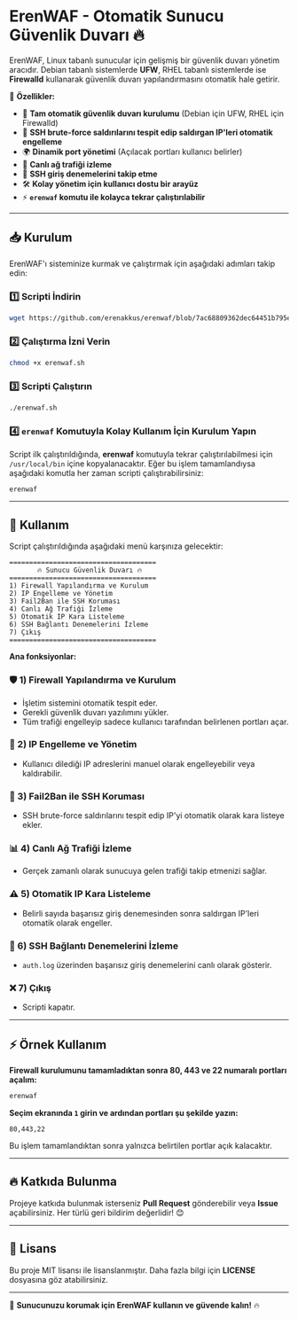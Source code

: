 # ErenWAF - Otomatik Sunucu Güvenlik Duvarı 🔥

ErenWAF, Linux tabanlı sunucular için gelişmiş bir güvenlik duvarı yönetim aracıdır. Debian tabanlı sistemlerde **UFW**, RHEL tabanlı sistemlerde ise **Firewalld** kullanarak güvenlik duvarı yapılandırmasını otomatik hale getirir.

🚀 **Özellikler:**
- 📌 **Tam otomatik güvenlik duvarı kurulumu** (Debian için UFW, RHEL için Firewalld)
- 🔐 **SSH brute-force saldırılarını tespit edip saldırgan IP'leri otomatik engelleme**
- 🌍 **Dinamik port yönetimi** (Açılacak portları kullanıcı belirler)
- 📡 **Canlı ağ trafiği izleme**
- 👀 **SSH giriş denemelerini takip etme**
- 🛠️ **Kolay yönetim için kullanıcı dostu bir arayüz**
- ⚡ **`erenwaf` komutu ile kolayca tekrar çalıştırılabilir**

---

## 📥 Kurulum

ErenWAF'ı sisteminize kurmak ve çalıştırmak için aşağıdaki adımları takip edin:

### 1️⃣ Scripti İndirin
```bash
wget https://github.com/erenakkus/erenwaf/blob/7ac68809362dec64451b795ebc47a64251e0f34f/erenwaf.sh -O erenwaf.sh
```

### 2️⃣ Çalıştırma İzni Verin
```bash
chmod +x erenwaf.sh
```

### 3️⃣ Scripti Çalıştırın
```bash
./erenwaf.sh
```

### 4️⃣ `erenwaf` Komutuyla Kolay Kullanım İçin Kurulum Yapın
Script ilk çalıştırıldığında, **erenwaf** komutuyla tekrar çalıştırılabilmesi için `/usr/local/bin` içine kopyalanacaktır.
Eğer bu işlem tamamlandıysa aşağıdaki komutla her zaman scripti çalıştırabilirsiniz:
```bash
erenwaf
```

---

## 🔧 Kullanım
Script çalıştırıldığında aşağıdaki menü karşınıza gelecektir:

```
=====================================
       🔥 Sunucu Güvenlik Duvarı 🔥
=====================================
1) Firewall Yapılandırma ve Kurulum
2) IP Engelleme ve Yönetim
3) Fail2Ban ile SSH Koruması
4) Canlı Ağ Trafiği İzleme
5) Otomatik IP Kara Listeleme
6) SSH Bağlantı Denemelerini İzleme
7) Çıkış
=====================================
```

**Ana fonksiyonlar:**

### 🛡️ 1) Firewall Yapılandırma ve Kurulum
- İşletim sistemini otomatik tespit eder.
- Gerekli güvenlik duvarı yazılımını yükler.
- Tüm trafiği engelleyip sadece kullanıcı tarafından belirlenen portları açar.

### 🚫 2) IP Engelleme ve Yönetim
- Kullanıcı dilediği IP adreslerini manuel olarak engelleyebilir veya kaldırabilir.

### 🔄 3) Fail2Ban ile SSH Koruması
- SSH brute-force saldırılarını tespit edip IP'yi otomatik olarak kara listeye ekler.

### 📊 4) Canlı Ağ Trafiği İzleme
- Gerçek zamanlı olarak sunucuya gelen trafiği takip etmenizi sağlar.

### ⚠️ 5) Otomatik IP Kara Listeleme
- Belirli sayıda başarısız giriş denemesinden sonra saldırgan IP'leri otomatik olarak engeller.

### 👀 6) SSH Bağlantı Denemelerini İzleme
- `auth.log` üzerinden başarısız giriş denemelerini canlı olarak gösterir.

### ❌ 7) Çıkış
- Scripti kapatır.

---

## ⚡ Örnek Kullanım
**Firewall kurulumunu tamamladıktan sonra 80, 443 ve 22 numaralı portları açalım:**
```bash
erenwaf
```
**Seçim ekranında `1` girin ve ardından portları şu şekilde yazın:**
```
80,443,22
```
Bu işlem tamamlandıktan sonra yalnızca belirtilen portlar açık kalacaktır.

---

## 🔥 Katkıda Bulunma
Projeye katkıda bulunmak isterseniz **Pull Request** gönderebilir veya **Issue** açabilirsiniz. Her türlü geri bildirim değerlidir! 😊

---

## 📜 Lisans
Bu proje MIT lisansı ile lisanslanmıştır. Daha fazla bilgi için **LICENSE** dosyasına göz atabilirsiniz.

---

🚀 **Sunucunuzu korumak için ErenWAF kullanın ve güvende kalın!** 🔥


